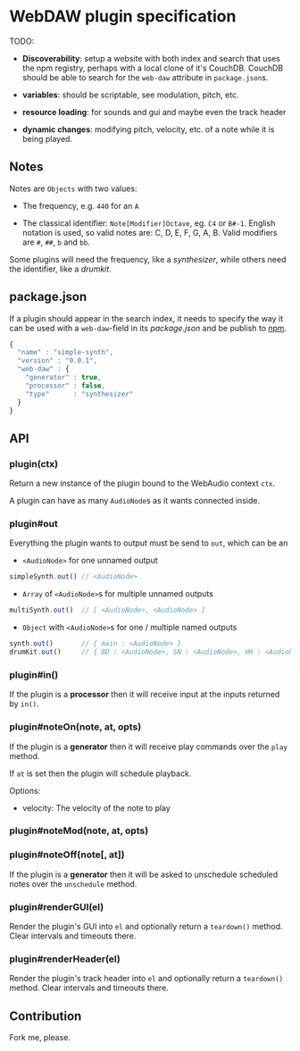# WebDAW plugin specification

  TODO:

  * **Discoverability**: setup a website with both index and search that uses
  the npm registry, perhaps with a local clone of it's CouchDB. CouchDB should
  be able to search for the `web-daw` attribute in `package.json`s.

  * **variables**: should be scriptable, see modulation, pitch, etc.
  
  * **resource loading**: for sounds and gui and maybe even the track header
  
  * **dynamic changes**: modifying pitch, velocity, etc. of a note while it is
  being played.

## Notes

  Notes are `Objects` with two values:

  * The frequency, e.g. `440` for an `A`
  
  * The classical identifier: `Note[Modifier]Octave`, eg. `C4` or `B#-1`.
  English notation is used, so valid notes are: C, D, E, F, G, A, B.
  Valid modifiers are `#`, `##`, `b` and `bb`.

  Some plugins will need the frequency, like a _synthesizer_, while others
  need the identifier, like a _drumkit_.

## package.json

  If a plugin should appear in the search index, it needs to specify the way it
  can be used with a `web-daw`-field in its _package.json_ and be publish to
  [npm](http://npmjs.org/).

  ```js
  {
    "name" : "simple-synth",
    "version" : "0.0.1",
    "web-daw" : {
      "generator" : true,
      "processor" : false,
      "type"      : "synthesizer"
    }
  }
  ```

## API

### plugin(ctx)

  Return a new instance of the plugin bound to the WebAudio context `ctx`.

  A plugin can have as many `AudioNode`s as it wants connected inside.

### plugin#out

  Everything the plugin wants to output must be send to `out`, which can be an

  * `<AudioNode>` for one unnamed output
  
  ```js
  simpleSynth.out() // <AudioNode>
  ```

  * `Array` of `<AudioNode>`s for multiple unnamed outputs
  
  ```js
  multiSynth.out()  // [ <AudioNode>, <AudioNode> ]
  ```  

  * `Object` with `<AudioNode>`s for one / multiple named outputs

  ```js
  synth.out()       // { main : <AudioNode> }
  drumKit.out()     // { BD : <AudioNode>, SN : <AudioNode>, HH : <AudioNode> }
  ```

### plugin#in()

  If the plugin is a **processor** then it will receive input at the inputs
  returned by `in()`.

### plugin#noteOn(note, at, opts)

  If the plugin is a **generator** then it will receive play commands over the
  `play` method.

  If `at` is set then the plugin will schedule playback.

  Options:

  * velocity: The velocity of the note to play

### plugin#noteMod(note, at, opts)

### plugin#noteOff(note[, at])

  If the plugin is a **generator** then it will be asked to unschedule scheduled
  notes over the `unschedule` method.

### plugin#renderGUI(el)

  Render the plugin's GUI into `el` and optionally return a `teardown()` method.
  Clear intervals and timeouts there.

### plugin#renderHeader(el)

  Render the plugin's track header into `el` and optionally return a `teardown()`
  method. Clear intervals and timeouts there.
  
## Contribution

  Fork me, please.
